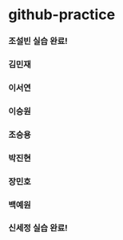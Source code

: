 # github-practice

### 조설빈 실습 완료!
### 김민재
### 이서연
### 이승원
### 조승용
### 박진현
### 장민호
### 백예원
### 신세정 실습 완료!
